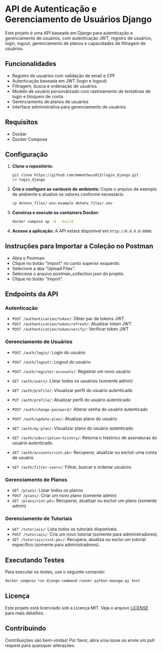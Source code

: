 # API de Autenticação e Gerenciamento de Usuários Django

Este projeto é uma API baseada em Django para autenticação e gerenciamento de usuários, com autenticação JWT, registro de usuários, login, logout, gerenciamento de planos e capacidades de filtragem de usuários.

## Funcionalidades

- Registro de usuários com validação de email e CPF
- Autenticação baseada em JWT (login e logout)
- Filtragem, busca e ordenação de usuários
- Modelo de usuário personalizado com rastreamento de tentativas de login e bloqueio de conta
- Gerenciamento de planos de usuários
- Interface administrativa para gerenciamento de usuários

## Requisitos

- Docker
- Docker Compose

## Configuração

1. **Clone o repositório:**
    ```sh
    git clone https://github.com/mmmatheus013/login_django.git
    cd login_django
    ```

2. **Crie e configure as variáveis de ambiente:**
    Copie o arquivo de exemplo de ambiente e atualize os valores conforme necessário.
    ```sh
    cp dotenv_files/.env-example dotenv_files/.env
    ```

3. **Construa e execute os containers Docker:**
    ```sh
    docker compose up -d --build
    ```

4. **Acesse a aplicação:**
    A API estará disponível em `http://0.0.0.0:8000`.

## Instruções para Importar a Coleção no Postman

- Abra o Postman.
- Clique no botão "Import" no canto superior esquerdo.
- Selecione a aba "Upload Files".
- Selecione o arquivo postman_collection.json do projeto.
- Clique no botão "Import".

## Endpoints da API

### Autenticação

- `POST /authentication/token/`: Obter par de tokens JWT
- `POST /authentication/token/refresh/`: Atualizar token JWT
- `POST /authentication/token/verify/`: Verificar token JWT

### Gerenciamento de Usuários

- `POST /auth/login/`: Login do usuário
- `POST /auth/logout/`: Logout do usuário
- `POST /auth/register-accounts/`: Registrar um novo usuário
- `GET /auth/users/`: Listar todos os usuários (somente admin)
- `GET /auth/profile/`: Visualizar perfil do usuário autenticado
- `PUT /auth/profile/`: Atualizar perfil do usuário autenticado
- `POST /auth/change-password/`: Alterar senha do usuário autenticado
- `POST /auth/update-plan/`: Atualizar plano do usuário
- `GET /auth/my-plan/`: Visualizar plano do usuário autenticado
- `GET /auth/subscription-history/`:  Retorna o histórico de assinaturas do usuário autenticado.

- `GET /auth/accounts/<int:pk>`: Recuperar, atualizar ou excluir uma conta de usuário
- `GET /auth/filter-users/`: Filtrar, buscar e ordenar usuários

### Gerenciamento de Planos

- `GET /plans/`: Listar todos os planos
- `POST /plans/`: Criar um novo plano (somente admin)
- `GET /plans/<int:pk>`: Recuperar, atualizar ou excluir um plano (somente admin)

### Gerenciamento de Tutoriais

- `GET /tutoriais/`: Lista todos os tutoriais disponíveis.
- `POST /tutoriais/`: Cria um novo tutorial (somente para administradores).
- `GET /tutoriais/<int:pk>/`: Recupera, atualiza ou exclui um tutorial específico (somente para administradores).

## Executando Testes

Para executar os testes, use o seguinte comando:
```sh
docker compose run django-command-runner python manage.py test
```

## Licença

Este projeto está licenciado sob a Licença MIT. Veja o arquivo [LICENSE](LICENSE) para mais detalhes.

## Contribuindo

Contribuições são bem-vindas! Por favor, abra uma issue ou envie um pull request para quaisquer alterações.